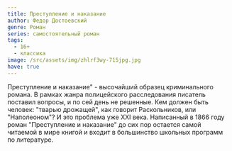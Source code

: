```yaml
---
title: Преступление и наказание
author: Федор Достоевский
genre: Роман
series: самостоятельный роман
tags:
  - 16+
  - классика
image: /src/assets/img/zhlrf3wy-715jpg.jpg
have: true
---
```

Преступление и наказание" - высочайший образец криминального романа. В рамках жанра полицейского расследования писатель поставил вопросы, и по сей день не решенные. Кем должен быть человек: "тварью дрожащей", как говорит Раскольников, или "Наполеоном"? И это проблема уже XXI века. Написанный в 1866 году роман "Преступление и наказание" до сих пор остается самой читаемой в мире книгой и входит в большинство школьных программ по литературе.
